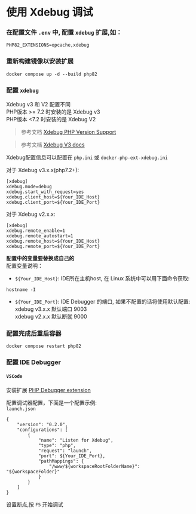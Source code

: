 # 使用 Xdebug 调试

### 在配置文件 `.env` 中, 配置 `xdebug` 扩展,如：
```
PHP82_EXTENSIONS=opcache,xdebug
```

### 重新构建镜像以安装扩展
```
docker compose up -d --build php82
```

### 配置 `xdebug`  
Xdebug v3 和 V2 配置不同  
PHP版本 >= 7.2 时安装的是 Xdebug v3  
PHP版本 <7.2 时安装的是 Xdebug V2   

> 参考文档 [Xdebug PHP Version Support](https://xdebug.org/docs/compat#supported-versions)


> 参考文档 [Xdebug V3 docs](https://xdebug.org/docs)

Xdebug配置信息可以配置在 `php.ini` 或 `docker-php-ext-xdebug.ini` 

对于 Xdebug v3.x.x(php7.2+):
```
[xdebug]
xdebug.mode=debug 
xdebug.start_with_request=yes
xdebug.client_host=${Your_IDE_Host}
xdebug.client_port=${Your_IDE_Port}
```

对于 Xdebug v2.x.x:
```
[xdebug]
xdebug.remote_enable=1
xdebug.remote_autostart=1
xdebug.remote_host=${Your_IDE_Host}
xdebug.remote_port=${Your_IDE_Port}
```

**配置中的变量要替换成自己的**  
配置变量说明：
- `${Your_IDE_Host}`: IDE所在主机host, 在 Linux 系统中可以用下面命令获取:
```
hostname -I
```
- `${Your_IDE_Port}`: IDE Debugger 的端口, 如果不配置的话将使用默认配置:  
  xdebug v3.x.x 默认端口 9003  
  xdebug v2.x.x 默认断就 9000

### 配置完成后重启容器
```
docker compose restart php82
```

### 配置 IDE Debugger
#### `VSCode`  
安装扩展 [PHP Debugger extension](https://marketplace.visualstudio.com/items?itemName=xdebug.php-debug)

配置调试器配置，下面是一个配置示例:  
`launch.json`
```
{
    "version": "0.2.0",
    "configurations": [
        {
            "name": "Listen for Xdebug",
            "type": "php",
            "request": "launch",
            "port": ${Your_IDE_Port},
            "pathMappings": {
                "/www/${workspaceRootFolderName}": "${workspaceFolder}"
            }
        }
    ]
}
```

设置断点,按 `F5` 开始调试
